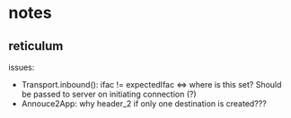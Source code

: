 # notes

## reticulum

issues:

* Transport.inbound(): ifac != expectedIfac <=> where is this set? Should be passed to server on initiating connection (?)
* Annouce2App: why header_2 if only one destination is created???
